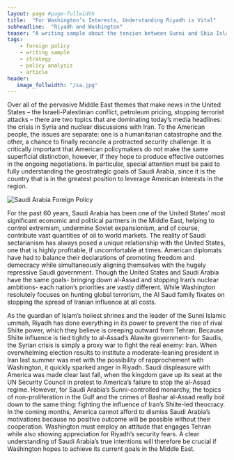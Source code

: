 ```yaml
---
layout: page #page-fullwidth
title:  "For Washington’s Interests, Understanding Riyadh is Vital"
subheadline:  "Riyadh and Washington"
teaser: "A writing sample about the tension between Sunni and Shia Islam, an important American geostrategic issue."
tags:
    - foreign policy
    - writing sample
    - strategy
    - policy analysis
    - article
header:
   image_fullwidth: "/sa.jpg"
---
```

Over all of the pervasive Middle East themes that make news in the United States – the Israeli-Palestinian conflict, petroleum pricing, stopping terrorist attacks – there are two topics that are dominating today’s media headlines: the crisis in Syria and nuclear discussions with Iran. To the American people, the issues are separate: one is a humanitarian catastrophe and the other, a chance to finally reconcile a protracted security challenge. It is critically important that American policymakers do not make the same superficial distinction, however, if they hope to produce effective outcomes in the ongoing negotiations. In particular, special attention must be paid to fully understanding the geostrategic goals of Saudi Arabia, since it is the country that is in the greatest position to leverage American interests in the region.


![Saudi Arabia Foreign Policy](../images/sa.jpg)


For the past 60 years, Saudi Arabia has been one of the United States’ most significant economic and political partners in the Middle East, helping to control extremism, undermine Soviet expansionism, and of course, contribute vast quantities of oil to world markets. The reality of Saudi sectarianism has always posed a unique relationship with the United States, one that is highly profitable, if uncomfortable at times. American diplomats have had to balance their declarations of promoting freedom and democracy while simultaneously aligning themselves with the hugely repressive Saudi government. Though the United States and Saudi Arabia have the same goals- bringing down al-Assad and stopping Iran’s nuclear ambitions- each nation’s priorities are vastly different. While Washington resolutely focuses on hunting global terrorism, the Al Saud family fixates on stopping the spread of Iranian influence at all costs.

As the guardian of Islam’s holiest shrines and the leader of the Sunni Islamic ummah, Riyadh has done everything in its power to prevent the rise of rival Shiite power, which they believe is creeping outward from Tehran. Because Shiite influence is tied tightly to al-Assad’s Alawite government- for Saudis, the Syrian crisis is simply a proxy war to fight the real enemy: Iran. When overwhelming election results to institute a moderate-leaning president in Iran last summer was met with the possibility of rapprochement with Washington, it quickly sparked anger in Riyadh. Saudi displeasure with America was made clear last fall, when the kingdom gave up its seat at the UN Security Council in protest to America’s failure to stop the al-Assad regime. However, for Saudi Arabia’s Sunni-controlled monarchy, the topics of non-proliferation in the Gulf and the crimes of Bashar al-Assad really boil down to the same thing: fighting the influence of Iran’s Shiite-led theocracy. In the coming months, America cannot afford to dismiss Saudi Arabia’s motivations because no positive outcome will be possible without their cooperation. Washington must employ an attitude that engages Tehran while also showing appreciation for Riyadh’s security fears. A clear understanding of Saudi Arabia’s true intentions will therefore be crucial if Washington hopes to achieve its current goals in the Middle East.
